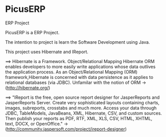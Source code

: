 PicusERP
========

ERP Project

PicusERP is a ERP Project.

The intention to project is learn the Software Development using Java.

This project uses Hibernate and IReport.

==> Hibernate is a Framework.
Object/Relational Mapping
Hibernate ORM enables developers to more easily write applications whose data outlives the application process.
As an Object/Relational Mapping (ORM) framework,Hibernate is concerned with data persistence as it applies to 
relational databases (via JDBC). Unfamilar with the notion of ORM
->(http://hibernate.org/)

==> "IReport is the free, open source report designer for JasperReports and JasperReports Server.
Create very sophisticated layouts containing charts, images, subreports, crosstabs and much more. 
Access your data through JDBC, TableModels, JavaBeans, XML, Hibernate, CSV, and custom sources. 
Then publish your reports as PDF, RTF, XML, XLS, CSV, HTML, XHTML, text, DOCX, or OpenOffice." 
-> (http://community.jaspersoft.com/project/ireport-designer)

